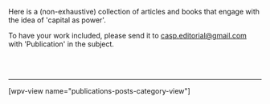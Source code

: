 
<div style="max-width: 700px">

<p>Here is a (non-exhaustive) collection of articles and books that engage with the idea of 'capital as power'.</p>

<p>To have your work included, please send it to  <a href="mailto:casp.editorial@gmail.com">casp.editorial@gmail.com</a> with 'Publication' in the subject.</p>

</div>

<br />
<br />

<hr/>

<div>
[wpv-view name="publications-posts-category-view"]
</div>



